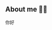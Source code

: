 ## About me 🕵️‍♂️

你好
<!--
**lexchen68/lexchen68** is a ✨ _special_ ✨ repository because its `README.md` (this file) appears on your GitHub profile.

Here are some ideas to get you started:

- 🔭 I’m currently working on ...
- 🌱 I’m currently learning ...
- 👯 I’m looking to collaborate on ...
- 🤔 I’m looking for help with ...
- 💬 Ask me about ...
- 📫 How to reach me: ...sssssssss
- 😄 Pronouns: ...
- ⚡ Fun fact: ...
-->
